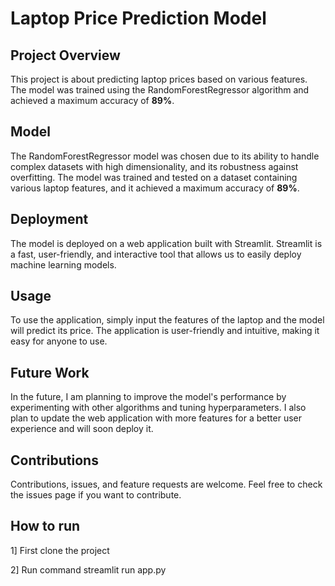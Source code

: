 # Laptop Price Prediction Model

## Project Overview
This project is about predicting laptop prices based on various features. The model was trained using the RandomForestRegressor algorithm and achieved a maximum accuracy of **89%**.

## Model
The RandomForestRegressor model was chosen due to its ability to handle complex datasets with high dimensionality, and its robustness against overfitting. The model was trained and tested on a dataset containing various laptop features, and it achieved a maximum accuracy of **89%**.

## Deployment
The model is deployed on a web application built with Streamlit. Streamlit is a fast, user-friendly, and interactive tool that allows us to easily deploy machine learning models.

## Usage
To use the application, simply input the features of the laptop and the model will predict its price. The application is user-friendly and intuitive, making it easy for anyone to use.

## Future Work
In the future, I am planning to improve the model's performance by experimenting with other algorithms and tuning hyperparameters. I also plan to update the web application with more features for a better user experience and will soon deploy it.

## Contributions
Contributions, issues, and feature requests are welcome. Feel free to check the issues page if you want to contribute.

## How to run
1] First clone the project

2] Run command streamlit run app.py


